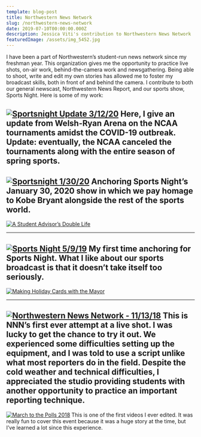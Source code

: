 ```yaml
---
template: blog-post
title: Northwestern News Network
slug: /northwestern-news-network
date: 2019-07-10T00:00:00.000Z
description: Jessica Viti's contribution to Northwestern News Network
featuredImage: /assets/img_5452.jpg
---
```

I have been a part of Northwestern’s student-run news network since my freshman year. This organization gives me the opportunity to practice live shots, on-air work, behind-the-camera work and newsgathering. Being able to shoot, write and edit my own stories has allowed me to foster my broadcast skills, both in front of and behind the camera. I contribute to both our general newscast, Northwestern News Report, and our sports show, Sports Night. Here is some of my work:

[![Sportsnight Update 3/12/20](/assets/SN-update-3-12-20.png "Sportsnight Update 3/12/20")](https://youtu.be/BJzmMzGxgYI 'Sportsnight Update 3/12/20')
Here, I give an update from Welsh-Ryan Arena on the NCAA tournaments amidst the COVID-19 outbreak. Update: eventually, the NCAA canceled the tournaments along with the entire season of spring sports.
---
[![Sportsnight 1/30/20](/assets/SN-1-30-20.png "Sportsnight 1/30/20")](https://youtu.be/hHEEXuBq754 'Sportsnight 1/30/20')
Anchoring Sports Night’s January 30, 2020 show in which we pay homage to Kobe Bryant alongside the rest of the sports world.
---
[![A Student Advisor’s Double Life](/assets/SA-double-life.png "Package that appeared in Sports Night’s January 23rd show.")](https://youtu.be/le9YY9h1pZk 'A Student Advisor’s Double Life')

---
[![Sports Night 5/9/19](/assets/SN-5-9-19.png "Sports Night 5/9/19")](https://youtu.be/qHUow_T9d8s 'Sports Night 5/9/19')
My first time anchoring for Sports Night. What I like about our sports broadcast is that it doesn’t take itself too seriously.
---
[![Making Holiday Cards with the Mayor](/assets/cards-with-mayor.png "Making Holiday Cards with the Mayor")](https://youtu.be/le9YY9h1pZk 'Making Holiday Cards with the Mayor')

---
[![Northwestern News Network - 11/13/18](/assets/nnn-11-13-18.png "(0:57-1:53)")](https://youtu.be/1dElJyATdSk 'Northwestern News Network - 11/13/18')
This is NNN’s first ever attempt at a live shot. I was lucky to get the chance to try it out. We experienced some difficulties setting up the equipment, and I was told to use a script unlike what most reporters do in the field. Despite the cold weather and technical difficulties, I appreciated the studio providing students with another opportunity to practice an important reporting technique.
---
[![March to the Polls 2018](/assets/march-to-polls-18.png "March to the Polls 2018")](https://youtu.be/2bOJU8gSRaw 'March to the Polls 2018')
This is one of the first videos I ever edited. It was really fun to cover this event because it was a huge story at the time, but I’ve learned a lot since this experience.